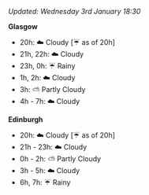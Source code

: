 *Updated: Wednesday 3rd January 18:30*

**Glasgow**

* 20h: :cloud: Cloudy [:umbrella: as of 20h]
* 21h, 22h: :cloud: Cloudy
* 23h, 0h: :umbrella: Rainy
* 1h, 2h: :cloud: Cloudy
* 3h: :partly_sunny: Partly Cloudy
* 4h - 7h: :cloud: Cloudy

**Edinburgh**

* 20h: :cloud: Cloudy [:umbrella: as of 20h]
* 21h - 23h: :cloud: Cloudy
* 0h - 2h: :partly_sunny: Partly Cloudy
* 3h - 5h: :cloud: Cloudy
* 6h, 7h: :umbrella: Rainy
